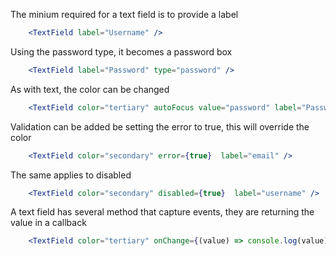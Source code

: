 The minium required for a text field is to provide a label
```jsx
    <TextField label="Username" />
```

Using the password type, it becomes a password box
```jsx
    <TextField label="Password" type="password" />
```

As with text, the color can be changed
```jsx
    <TextField color="tertiary" autoFocus value="password" label="Password" type="password" />
```

Validation can be added be setting the error to true, this will override the color
```jsx
    <TextField color="secondary" error={true}  label="email" />
```

The same applies to disabled
```jsx
    <TextField color="secondary" disabled={true}  label="username" />
```

A text field has several method that capture events, they are returning the value in a callback
```jsx
    <TextField color="tertiary" onChange={(value) => console.log(value)} label="Value" />
```
